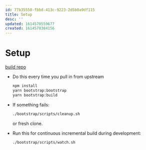 ```yaml
---
id: 77b35550-fbbd-413c-9223-2d5b0a9df115
title: Setup
desc: ''
updated: 1614578559677
created: 1614578384156
---
```


# Setup

[build repo](https://dendron.so/notes/64f0e2d5-2c83-43df-9144-40f2c68935aa.html#3-build-repo)
    
- Do this every time you pull in from upstream
    ```sh
    npm install
    yarn bootstrap:bootstrap
    yarn bootstrap:build
    ```

- If something fails:
    ```sh
    ./bootstrap/scripts/cleanup.sh
    ```
    or fresh clone.

- Run this for continuous incremental build during development:
    ```sh
    ./bootstrap/scripts/watch.sh
    ```
